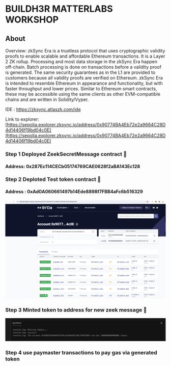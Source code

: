 # BUILDH3R MATTERLABS WORKSHOP

## About
Overview: zkSync Era is a trustless protocol that uses cryptographic validity proofs to enable scalable and affordable Ethereum transactions. It is a Layer 2 ZK rollup. Processing and most data storage in the zkSync Era happen off-chain. Batch processing is done on transactions before a validity proof is generated. The same security guarantees as in the L1 are provided to customers because all validity proofs are verified on Ethereum. zkSync Era is intended to resemble Ethereum in appearance and functionality, but with faster throughput and lower prices. Similar to Ethereum smart contracts, these may be accessible using the same clients as other EVM-compatible chains and are written in Solidity/Vyper.

IDE : https://zksync.atlaszk.com/ide

Link to explorer: [https://sepolia.explorer.zksync.io/address/0x90774BA4Eb72e2a9664C28D4d14406f19bd04c0E](https://sepolia.explorer.zksync.io/address/0x90774BA4Eb72e2a9664C28D4d14406f19bd04c0E)
### Step 1 Deployed ZeekSecretMessage contract 🚀
#### Address: 0x287Ec114CECb05174769CAE0628f2aBA143Ec128

### Step 2 Deploted Test token contract 🚀
#### Address : 0xAd0A060661497b14Ede8898f7FBB4aFc6b516329
![Image](./images/explorer.png "a title")
### Step 3 Minted token to address for new zeek message 🚀
 
![Image](./images/image.png "")
### Step 4 use paymaster transactions to pay gas via generated token 
